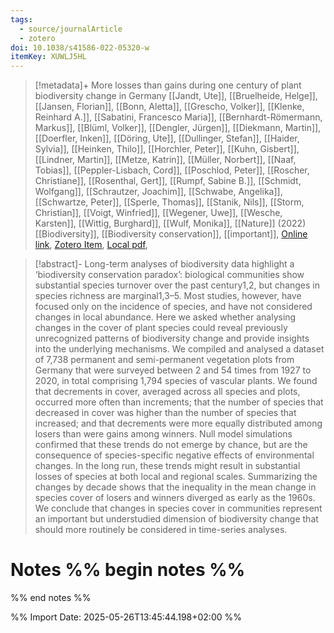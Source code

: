 ```yaml
---
tags:
  - source/journalArticle
  - zotero
doi: 10.1038/s41586-022-05320-w
itemKey: XUWLJ5HL
---
```

>[!metadata]+
> More losses than gains during one century of plant biodiversity change in Germany
> [[Jandt, Ute]], [[Bruelheide, Helge]], [[Jansen, Florian]], [[Bonn, Aletta]], [[Grescho, Volker]], [[Klenke, Reinhard A.]], [[Sabatini, Francesco Maria]], [[Bernhardt-Römermann, Markus]], [[Blüml, Volker]], [[Dengler, Jürgen]], [[Diekmann, Martin]], [[Doerfler, Inken]], [[Döring, Ute]], [[Dullinger, Stefan]], [[Haider, Sylvia]], [[Heinken, Thilo]], [[Horchler, Peter]], [[Kuhn, Gisbert]], [[Lindner, Martin]], [[Metze, Katrin]], [[Müller, Norbert]], [[Naaf, Tobias]], [[Peppler-Lisbach, Cord]], [[Poschlod, Peter]], [[Roscher, Christiane]], [[Rosenthal, Gert]], [[Rumpf, Sabine B.]], [[Schmidt, Wolfgang]], [[Schrautzer, Joachim]], [[Schwabe, Angelika]], [[Schwartze, Peter]], [[Sperle, Thomas]], [[Stanik, Nils]], [[Storm, Christian]], [[Voigt, Winfried]], [[Wegener, Uwe]], [[Wesche, Karsten]], [[Wittig, Burghard]], [[Wulf, Monika]], 
> [[Nature]] (2022)
> [[Biodiversity]], [[Biodiversity conservation]], [[important]], 
> [Online link](https://www.nature.com/articles/s41586-022-05320-w), [Zotero Item](zotero://select/library/items/XUWLJ5HL), [Local pdf](file://C:/Users/aburg/Documents/references/zotero/storage/75SHKHRD/Jandt2022_Morelosses.pdf), 

>[!abstract]-
>Long-term analyses of biodiversity data highlight a ‘biodiversity conservation paradox’: biological communities show substantial species turnover over the past century1,2, but changes in species richness are marginal1,3–5. Most studies, however, have focused only on the incidence of species, and have not considered changes in local abundance. Here we asked whether analysing changes in the cover of plant species could reveal previously unrecognized patterns of biodiversity change and provide insights into the underlying mechanisms. We compiled and analysed a dataset of 7,738 permanent and semi-permanent vegetation plots from Germany that were surveyed between 2 and 54 times from 1927 to 2020, in total comprising 1,794 species of vascular plants. We found that decrements in cover, averaged across all species and plots, occurred more often than increments; that the number of species that decreased in cover was higher than the number of species that increased; and that decrements were more equally distributed among losers than were gains among winners. Null model simulations confirmed that these trends do not emerge by chance, but are the consequence of species-specific negative effects of environmental changes. In the long run, these trends might result in substantial losses of species at both local and regional scales. Summarizing the changes by decade shows that the inequality in the mean change in species cover of losers and winners diverged as early as the 1960s. We conclude that changes in species cover in communities represent an important but understudied dimension of biodiversity change that should more routinely be considered in time-series analyses.

# Notes %% begin notes %%

%% end notes %%




%% Import Date: 2025-05-26T13:45:44.198+02:00 %%
